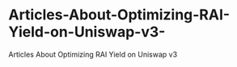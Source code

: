 # Articles-About-Optimizing-RAI-Yield-on-Uniswap-v3-
Articles About Optimizing RAI Yield on Uniswap v3 
